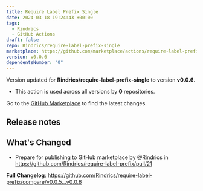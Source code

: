 ```yaml
---
title: Require Label Prefix Single
date: 2024-03-18 19:24:43 +00:00
tags:
  - Rindrics
  - GitHub Actions
draft: false
repo: Rindrics/require-label-prefix-single
marketplace: https://github.com/marketplace/actions/require-label-prefix-single
version: v0.0.6
dependentsNumber: "0"
---
```



Version updated for **Rindrics/require-label-prefix-single** to version **v0.0.6**.
- This action is used across all versions by **0** repositories.

Go to the [GitHub Marketplace](https://github.com/marketplace/actions/require-label-prefix-single) to find the latest changes.

## Release notes

<!-- Release notes generated using configuration in .github/release.yml at acaf81378e31e0780c419936f528b1b71e9142a7 -->

## What's Changed
* Prepare for publishing to GitHub marketplace by @Rindrics in https://github.com/Rindrics/require-label-prefix/pull/21


**Full Changelog**: https://github.com/Rindrics/require-label-prefix/compare/v0.0.5...v0.0.6
